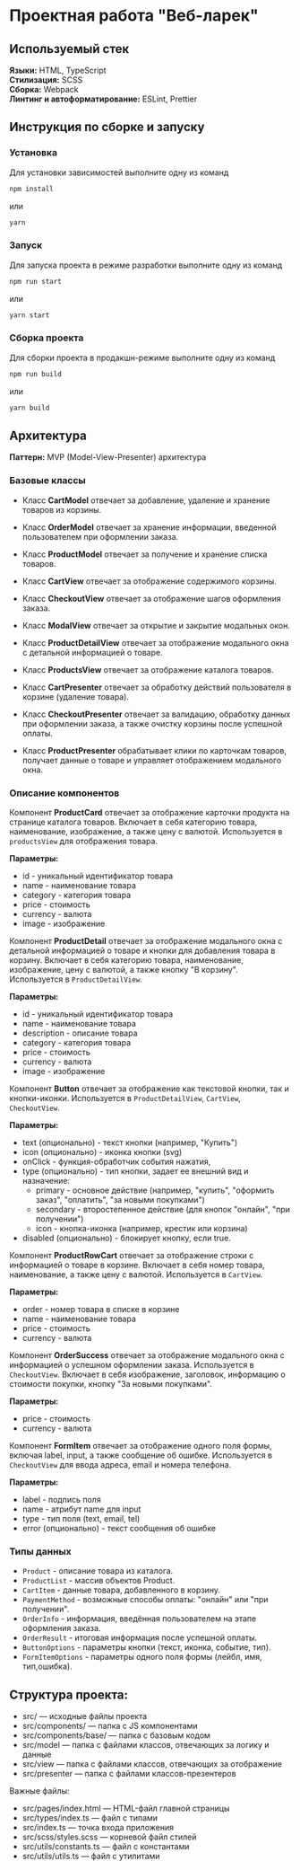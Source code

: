 # Проектная работа "Веб-ларек"

## Используемый стек

**Языки:** HTML, TypeScript  
**Стилизация:** SCSS  
**Сборка:** Webpack  
**Линтинг и автоформатирование:** ESLint, Prettier

## Инструкция по сборке и запуску

### Установка
Для установки зависимостей выполните одну из команд

```bash
npm install
```
или

```bash
yarn
```
### Запуск
Для запуска проекта в режиме разработки выполните одну из команд

```bash
npm run start
```
или

```bash
yarn start
```

### Сборка проекта
Для сборки проекта в продакшн-режиме выполните одну из команд

```bash
npm run build
```
или

```bash
yarn build
```

## Архитектура

**Паттерн:** MVP (Model-View-Presenter) архитектура

### Базовые классы

- Класс **CartModel** отвечает за добавление, удаление и хранение товаров из корзины.
- Класс **OrderModel** отвечает за хранение информации, введенной пользователем при оформлении заказа.
- Класс **ProductModel** отвечает за получение и хранение списка товаров.

- Класс **CartView** отвечает за отображение содержимого корзины.
- Класс **CheckoutView** отвечает за отображение шагов оформления заказа.
- Класс **ModalView** отвечает за открытие и закрытие модальных окон.
- Класс **ProductDetailView** отвечает за отображение модального окна с детальной информацией о товаре.
- Класс **ProductsView** отвечает за отображение каталога товаров.

- Класс **CartPresenter** отвечает за обработку действий пользователя в корзине (удаление товара).
- Класс **CheckoutPresenter** отвечает за валидацию, обработку данных при оформлении заказа, а также очистку корзины после успешной оплаты.
- Класс **ProductPresenter** обрабатывает клики по карточкам товаров, получает данные о товаре и управляет отображением модального окна.

### Описание компонентов

Компонент **ProductCard** отвечает за отображение карточки продукта на странице каталога товаров. Включает в себя категорию товара, наименование, изображение, а также цену с валютой. Используется в `productsView` для отображения товара.

**Параметры:** 
- id - уникальный идентификатор товара 
- name - наименование товара 
- category - категория товара 
- price - стоимость 
- currency - валюта 
- image - изображение

Компонент **ProductDetail** отвечает за отображение модального окна с детальной информацией о товаре и кнопки для добавления товара в корзину. Включает в себя категорию товара, наименование, изображение, цену с валютой, а также кнопку "В корзину". Используется в `ProductDetailView`. 

**Параметры:** 
- id - уникальный идентификатор товара  
- name - наименование товара  
- description - описание товара 
- category - категория товара
- price - стоимость 
- currency - валюта 
- image - изображение

Компонент **Button** отвечает за отображение как текстовой кнопки, так и кнопки-иконки. Используется в `ProductDetailView`, `CartView`, `CheckoutView`. 

**Параметры:**
- text (опционально) - текст кнопки (например, "Купить")
- icon (опционально) - иконка кнопки (svg)
- onClick - функция-обработчик события нажатия, 
- type (опционально) - тип кнопки, задает ее внешний вид и назначение:
  - primary - основное действие (например, "купить", "оформить заказ", "оплатить", "за новыми покупками") 
  - secondary - второстепенное действие (для кнопок "онлайн", "при получении")
  - icon - кнопка-иконка (например, крестик или корзина)
- disabled (опционально) - блокирует кнопку, если true.

Компонент **ProductRowCart** отвечает за отображение строки с информацией о товаре в корзине. Включает в себя номер товара, наименование, а также цену с валютой. Используется в `CartView`. 

**Параметры:**
- order - номер товара в списке в корзине
- name - наименование товара 
- price - стоимость 
- currency - валюта

Компонент **OrderSuccess** отвечает за отображение модального окна с информацией о успешном оформлении заказа. Используется в `CheckoutView`. Включает в себя изображение, заголовок, информацию о стоимости покупки, кнопку "За новыми покупками". 

**Параметры:**
- price - стоимость 
- currency - валюта

Компонент **FormItem** отвечает за отображение одного поля формы, включая label, input, а также сообщение об ошибке. Используется в `CheckoutView` для ввода адреса, email и номера телефона. 

**Параметры:** 
- label - подпись поля
- name  - атрибут name для input 
- type - тип поля (text, email, tel)
- error (опционально) - текст сообщения об ошибке

### Типы данных

- `Product` - описание товара из каталога.
- `ProductList` - массив объектов Product.
- `CartItem` - данные товара, добавленного в корзину.
- `PaymentMethod` - возможные способы оплаты: "онлайн" или "при получении".
- `OrderInfo` - информация, введённая пользователем на этапе оформления заказа.
- `OrderResult` - итоговая информация после успешной оплаты.
- `ButtonOptions` - параметры кнопки (текст, иконка, событие, тип).
- `FormItemOptions` - параметры одного поля формы (лейбл, имя, тип,ошибка).

## Структура проекта:

- src/ — исходные файлы проекта
- src/components/ — папка с JS компонентами
- src/components/base/ — папка с базовым кодом
- src/model — папка с файлами классов, отвечающих за логику и данные 
- src/view — папка с файлами классов, отвечающих за отображение
- src/presenter — папка с файлами классов-презентеров

Важные файлы:
- src/pages/index.html — HTML-файл главной страницы
- src/types/index.ts — файл с типами
- src/index.ts — точка входа приложения
- src/scss/styles.scss — корневой файл стилей
- src/utils/constants.ts — файл с константами
- src/utils/utils.ts — файл с утилитами